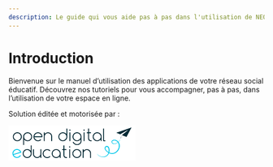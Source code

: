 ```yaml
---
description: Le guide qui vous aide pas à pas dans l'utilisation de NEO
---
```


# Introduction

Bienvenue sur le manuel d’utilisation des applications de votre réseau social éducatif. Découvrez nos tutoriels pour vous accompagner, pas à pas, dans l’utilisation de votre espace en ligne.

Solution éditée et motorisée par : 

![Open Digital Education](.gitbook/assets/ode-logo.png)

